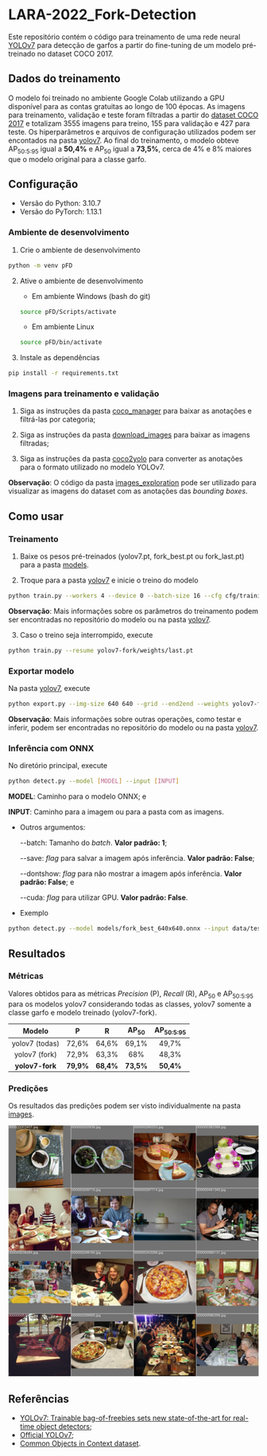 # LARA-2022_Fork-Detection

Este repositório contém o código para treinamento de uma rede neural [YOLOv7](https://github.com/WongKinYiu/yolov7) para detecção de garfos a partir do fine-tuning de um modelo pré-treinado no dataset COCO 2017.

## Dados do treinamento

O modelo foi treinado no ambiente Google Colab utilizando a GPU disponível para as contas gratuitas ao longo de 100 épocas. As imagens para treinamento, validação e teste foram filtradas a partir do [dataset COCO 2017](https://cocodataset.org/#home) e totalizam 3555 imagens para treino, 155 para validação e 427 para teste. Os hiperparâmetros e arquivos de configuração utilizados podem ser encontados na pasta [yolov7](yolov7/). Ao final do treinamento, o modelo obteve AP<sub>50:5:95</sub> igual a **50,4%** e AP<sub>50</sub> igual a **73,5%**, cerca de 4% e 8% maiores que o modelo original para a classe garfo.

## Configuração

- Versão do Python: 3.10.7
- Versão do PyTorch: 1.13.1

### Ambiente de desenvolvimento

1. Crie o ambiente de desenvolvimento
```bash
python -m venv pFD
```

2. Ative o ambiente de desenvolvimento
    - Em ambiente Windows (bash do git)
    ```bash
    source pFD/Scripts/activate
    ```
    
    - Em ambiente Linux
    ```bash
    source pFD/bin/activate
    ```

3. Instale as dependências
```bash
pip install -r requirements.txt
```

### Imagens para treinamento e validação

1. Siga as instruções da pasta [coco_manager](utils/coco_manager/) para baixar as anotações e filtrá-las por categoria;

2. Siga as instruções da pasta [download_images](utils/download_images/) para baixar as imagens filtradas;

3. Siga as instruções da pasta [coco2yolo](utils/coco2yolo/) para converter as anotações para o formato utilizado no modelo YOLOv7.

**Observação**: O código da pasta [images_exploration](utils/images_exploration/) pode ser utilizado para visualizar as imagens do dataset com as anotações das *bounding boxes*.

## Como usar

### Treinamento

1. Baixe os pesos pré-treinados (yolov7.pt, fork_best.pt ou fork_last.pt) para a pasta [models](models/).

2. Troque para a pasta [yolov7](yolov7/) e inicie o treino do modelo
```bash
python train.py --workers 4 --device 0 --batch-size 16 --cfg cfg/training/yolov7_custom.yaml --data data/coco_custom.yaml --epochs 100 --img 640 640 --hyp data/hyp_custom.yaml --name yolov7-fork --weights models/yolov7.pt --project .
```

**Observação**: Mais informações sobre os parâmetros do treinamento podem ser encontradas no repositório do modelo ou na pasta [yolov7](yolov7/).

3. Caso o treino seja interrompido, execute
```bash
python train.py --resume yolov7-fork/weights/last.pt
```

### Exportar modelo

Na pasta [yolov7](yolov7/), execute

```bash
python export.py --img-size 640 640 --grid --end2end --weights yolov7-fork/weights/best.pt --topk-all 100 --max-wh 640 --device 0 --dynamic-batch
```

**Observação**: Mais informações sobre outras operações, como testar e inferir, podem ser encontradas no repositório do modelo ou na pasta [yolov7](yolov7/).

### Inferência com ONNX

No diretório principal, execute

```bash
python detect.py --model [MODEL] --input [INPUT]
```

**MODEL**: Caminho para o modelo ONNX; e

**INPUT**: Caminho para a imagem ou para a pasta com as imagens.

- Outros argumentos:

    --batch: Tamanho do *batch*. **Valor padrão: 1**;
    
    --save: *flag* para salvar a imagem após inferência. **Valor padrão: False**;
    
    --dontshow: *flag* para não mostrar a imagem após inferência. **Valor padrão: False**; e

    --cuda: *flag* para utilizar GPU. **Valor padrão: False**.

- Exemplo

```bash
python detect.py --model models/fork_best_640x640.onnx --input data/test
```

## Resultados

### Métricas

Valores obtidos para as métricas *Precision* (P), *Recall* (R), AP<sub>50</sub> e AP<sub>50:5:95</sub> para os modelos yolov7 considerando todas as classes, yolov7 somente a classe garfo e modelo treinado (yolov7-fork).

|      Modelo     |     P     |     R     | AP<sub>50</sub> | AP<sub>50:5:95</sub> |
|:---------------:|:---------:|:---------:|:---------------:|:--------------------:|
|  yolov7 (todas) |   72,6%   |   64,6%   |      69,1%      |         49,7%        |
|  yolov7 (fork)  |   72,9%   |   63,3%   |       68%       |         48,3%        |
| **yolov7-fork** | **79,9%** | **68,4%** |    **73,5%**    |       **50,4%**      |

### Predições

Os resultados das predições podem ser visto individualmente na pasta [images](images/).

![](images/mosaic.jpg)

## Referências

- [YOLOv7: Trainable bag-of-freebies sets new state-of-the-art for real-time object detectors](https://arxiv.org/abs/2207.02696);
- [Official YOLOv7](https://github.com/WongKinYiu/yolov7);
- [Common Objects in Context dataset](https://cocodataset.org/#home).